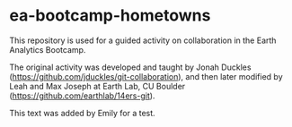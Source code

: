 # ea-bootcamp-hometowns
This repository is used for a guided activity on collaboration in the Earth Analytics Bootcamp. 

The original activity was developed and taught by Jonah Duckles (https://github.com/jduckles/git-collaboration), and then later modified by Leah and Max Joseph at Earth Lab, CU Boulder (https://github.com/earthlab/14ers-git). 

This text was added by Emily for a test. 
